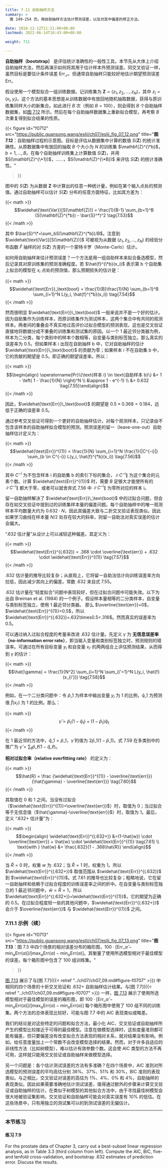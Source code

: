 ```yaml
---
title: 7.11 自助抽样方法
summary: >
  第 249-254 页。用自助抽样方法估计预测误差，以及对其中偏差的修正方法。

date: 2018-12-12T11:21:00+08:00
lastmod: 2022-06-14T10:43:00+08:00

weight: 711

---
```


**自助抽样（bootstrap）** 是评估统计准确性的一般性工具。本节先从大体上介绍自助抽样方法，然后再演示如何将其用于估计样本外预测误差。同交叉验证一样，虽然目标是要估计条件误差 $\text{Err}_\mathcal{T}$，但通常自助抽样只能较好地估计期望预测误差 $\text{Err}$。

假设使用一个模型拟合一组训练数据。记训练集为 $\mathbf{Z}=(z_1,z_2,\dots,z_N)$，其中 $z_i=(x_i,y_i)$。这个方法的基本思想是从训练数据中有放回地随机抽取数据，获得与原训练集同样大小的新集合。如此进行 $B$ 次（例如 $B=100$），则会得到 $B$ 个自助抽样数据集，如[图 7.12](#figure-f0712) 所示。然后在每个自助抽样数据集上重新拟合模型，再考察 $B$ 次重复得到拟合结果的性质。

{{< figure
  id="f0712"
  src="https://public.guansong.wang/eslii/ch07/eslii_fig_07_12.png"
  title="**图 7.12**：自助抽样过程的示意图。目标是评估从数据集中计算的数值 $S(\mathbf{Z})$ 的统计准确性。从原数据集中有放回的抽取 $B$ 个大小为 $N$ 的训练集 $\mathbf{Z}^{\*b}$，$b=1,\dots,B$。在每个自助抽样训练集上计算数值 $S(\mathbf{Z})$，并用 $S(\mathbf{Z}^{\*1})$，……，$S(\mathbf{Z}^{\*B})$ 来评估 $S(\mathbf{Z})$ 的统计准确性。"
>}}

图中的 $S(\mathbf{Z})$ 为从数据 $\mathbf{Z}$ 中计算出的任意一种统计量，例如在某个输入点处的预测值。通过自助抽样可以估计 $S(\mathbf{Z})$ 分布的任意方面特征，比如其方差为：

{{< math >}}
$$\widehat{\text{Var}}[S(\mathbf{Z})] = \frac{1}{B-1}
\sum_{b=1}^B (S(\mathbf{Z}^{*b}) - \bar{S}^*)^2 \tag{7.53}$$
{{< /math >}}

其中 $\bar{S}^\*=\sum_bS(\mathbf{Z}^{*b})/B$。注意到 $\widehat{\text{Var}}[S(\mathbf{Z})]$ 可被视为从数据 $(z_1,z_2,\dots,z_N)$ 的经验分布函数 $\hat{F}$ 抽样的对 $S(\mathbf{Z})$ 方差的一个蒙特卡罗（Monte-Carlo）估计。

如何用自助抽样来估计预测误差？一个方法是用一组自助样本来拟合备选模型，然后记录其对原训练集的预测准确程度。若 $\hat{f}^{\*b}(x_i)$ 表示第 b 个自助集上拟合的模型在 $x_i$ 点处的预测值，那么预期损失的估计是：

{{< math >}}
$$\widehat{\text{Err}}_\text{boot} = \frac{1}{B}\frac{1}{N}
\sum_{b=1}^B \sum_{i=1}^N L(y_i, \hat{f}^{*b}(x_i)) \tag{7.54}$$
{{< /math >}}

然而很明显 $\widehat{\text{Err}}\_\text{boot}$ 一般来说并不是一个好的估计。因为自助集作为训练样本，而原训练集作为测试样本，这两个集合中有共同的观测样本。两者间的重叠会不真实地过高评价过拟合模型的预测表现，这也是交叉验证直接地将数据分成不重叠的训练集和测试集的原因。以一个 1 最近邻分类器为例，样本为二分类，每个类别中的样本个数相等，自变量与类别标签独立。那么真实的误差率为 0.5。但如果样本 i 出现在自助抽样 b 中，它对自助抽样的估计 $\widehat{\text{Err}}\_\text{boot}$ 的贡献为零；如果样本 i 不在自助集 b 中，它的贡献的期望是 0.5，即正确的期望误差率。所以：

{{< math >}}
$$\begin{align}
\operatorname{Pr}\{\text{样本 i} \in \text{自助样本 b}\}
&= 1 - \left( 1 - \frac{1}{N} \right)^N \\
&\approx 1 - e^{-1} \\ &= 0.632
\tag{7.55}\end{align}$$
{{< /math >}}

因此，$\widehat{\text{Err}}\_\text{boot}$ 的期望是 $0.5\times0.368=0.184$，远低于正确的误差率 0.5。

通过参考交叉验证可得到一个更好的自助抽样估计。对每个观测样本，只记录由不包含该样本的自助抽样拟合模型的预测。预测误差的留一（leave-one-out）自助抽样估计定义为：

{{< math >}}
$$\widehat{\text{Err}}^{(1)} = \frac{1}{N}
\sum_{i=1}^N \frac{1}{|C^{-i}|}
\sum_{b \in C^{-i}} L(y_i, \hat{f}^{*b}(x_i)) \tag{7.56}$$
{{< /math >}}

其中 $C^{-i}$ 为不包含样本 i 的自助集 b 的索引下标的集合，$\|C^{-i}\|$ 为这个集合的元素个数。计算 $\widehat{\text{Err}}^{(1)}$ 时，需要 $B$ 足够大才能使所有的 $\|C^{-i}\|$ 都大于零，或者可以就舍弃式 7.56 中 $\|C^{-i}\|$ 为零所对应的样本 i。

留一自助抽样解决了 $\widehat{\text{Err}}\_\text{boot}$ 中的过拟合问题，但会存在如交叉验证中提到过的训练集样本量的偏差问题。每个自助抽样中的唯一观测样本平均数量大约为 $0.632\cdot N$，因此其偏差大致与二折交叉验证表现类似。因此如果学习曲线在样本量 $N/2$ 处存在较大的斜率，则留一自助法对真实误差的估计会偏大。

“.632 估计量”从设计上可以减轻这种偏差。其定义为：

{{< math >}}
$$\widehat{\text{Err}}^{(.632)} =
.368 \cdot \overline{\text{err}} + .632 \cdot \widehat{\text{Err}}^{(1)}
\tag{7.57}$$
{{< /math >}}

.632 估计量的推导比较复杂；从直观上，它将留一自助法估计向训练误差率方向拉低，因此减少其向上的偏差。常数 .632 来自式 7.55。

.632 估计量在“轻度拟合”问题中表现较好，但在过拟合问题中可能失效。以下为出自 Breiman et al. (1984) 的一个例子。假设样本量相等的二分类样本，自变量与类别标签独立，使用 1 最近邻分类器。
那么 $\overline{\text{err}}=0$，$\widehat{\text{Err}}^{(1)}=0.5$，所以 $\widehat{\text{Err}}^{(.632)}=.632\times0.5=.316$。然而真实的误差率为 0.5。

可以通过纳入过拟合程度的考量来改进 .632 估计量。先定义 $\gamma$ 为 **无信息误差率（no-information error rate）**，即当输入变量和类别标签独立时，预测规则的错误率。可通过在所有目标变量 $y_i$ 和自变量 $x_{i'}$ 的两两组合上评估预测结果，从而得到 $\gamma$ 的估计：

{{< math >}}
$$\hat{\gamma} = \frac{1}{N^2} \sum_{i=1}^N \sum_{i'=1}^N
L(y_i, \hat{f}(x_{i'})) \tag{7.58}$$
{{< /math >}}

例如，在一个二分类问题中：令 $\hat{p}\_1$ 为样本中输出变量 $y_i$ 为 1 的比例，$\hat{q}\_1$ 为预测值 $\hat{f}(x_{i'})$ 为 1 的比例。那么：

{{< math >}}
$$\hat{\gamma} =
\hat{p}_1 (1 - \hat{q}_1) + (1 - \hat{p}_1) \hat{q}_1 \tag{7.59}$$
{{< /math >}}

在 1 最近邻的方法中，$\hat{q}\_1=\hat{p}\_1$，$\hat{\gamma}$ 的值为 $2\hat{p}\_1(1-\hat{p}\_1)$。式 7.59 在多类别中的推广为 $\hat{\gamma}=\sum_\ell\hat{p}\_\ell(1-\hat{q}\_\ell)$。

**相对过拟合率（relative overfitting rate）** 的定义为：

{{< math >}}
$$\hat{R} = \frac
  {\widehat{\text{Err}}^{(1)} - \overline{\text{err}}}
  {\hat{\gamma} - \overline{\text{err}}} \tag{7.60}$$
{{< /math >}}

其取值在 0 和 1 之间。当没有过拟合（$\widehat{\text{Err}}^{(1)}=\overline{\text{err}}$）时，取值为 0；当过拟合等于无信息值（$\hat{\gamma}-\overline{\text{err}}$）时，取值为 1。最后，定义 “.632+ 估计量”为：

{{< math >}}
$$\begin{align}
\widehat{\text{Err}}^{(.632+)}
&=(1-\hat{w}) \cdot \overline{\text{err}} +
  \hat{w} \cdot \widehat{\text{Err}}^{(1)} \tag{7.61} \\
\text{with } \hat{w}
&= \frac{.632}{1 - .368\hat{R}}
\end{align}$$
{{< /math >}}

当 $\hat{R}=0$ 时，权重 $w$ 为 .632；当 $\hat{R}=1$ 时，权重为 1。所以 $\widehat{\text{Err}}^{(.632+)}$ 取值范围从 $\widehat{\text{Err}}^{(.632)}$ 到 $\widehat{\text{Err}}^{(1)}$。式 7.61 的推导也比较复杂；粗略地说，它在留一自助抽样和依赖于过拟合程度的训练误差率之间的折中。在自变量与类别标签独立的 1 最近邻问题中，$\hat{w} = \hat{R} = 1$，所以 $\widehat{\text{Err}}^{(.632+)}=\widehat{\text{Err}}^{(1)}$，它的期望为正确的 0.5。在过拟合程度轻一些的其他问题中，$\widehat{\text{Err}}^{(.632+)}$ 会介于 $\overline{\text{err}}$ 与 $\widehat{\text{Err}}^{(1)}$ 之间。

### 7.11.1 示例（续）

{{< figure
  id="f0713"
  src="https://public.guansong.wang/eslii/ch07/eslii_fig_07_13.png"
  title="**图 7.13**：图 7.3 中四个场景的相对误差分布的箱形图，$100\cdot[\text{Err}\_\hat{\alpha}-\min_\alpha\text{Err}(\alpha)]/[\max_\alpha\text{Err}(\alpha)-\min_\alpha\text{Err}(\alpha)]$。其衡量了使用所选模型相对于最佳模型的误差。每个箱形图中包含了 100 组训练集。"
>}}

[图 7.13](#figure-f0713) 展示了与[图 7.7]({{< relref "../ch07/ch07_09.md#figure-f0707" >}}) 中相同的四个场景的十折交叉验证和 .632+ 自助抽样估计结果。与[图 7.7]({{< relref "../ch07/ch07_09.md#figure-f0707" >}}) 一样，[图 7.13](#figure-f0713) 展示了使用所选模型相对于最佳模型的误差的箱形图，即 $100\cdot[\text{Err}\_\hat{\alpha}-\min_\alpha\text{Err}(\alpha)]/[\max_\alpha\text{Err}(\alpha)-\min_\alpha\text{Err}(\alpha)]$ 每个箱形图中使用了 100 组不同的训练集。两个方法的总体表现比较好，可能与图 7.7 中的 AIC 表现类似或略差。

我们的结论是对这些特定的问题和拟合方法，最小化 AIC、交叉验证或自助抽样所产生的模型比较接近于可得的最佳模型。注意在做模型选择时，这些度量准则都可能有偏差，但只要偏差没有改变拟合方法表现的相对关系，就对结果没有影响。例如，给任意度量加上一个常数不会改变模型选择的结果。然而，对于许多自适应的非线性方法（比如树模型），难以估计有效参数个数。这会使 AIC 类型的方法不再可用，这样就只能用交叉验证或自助抽样来做模型选择。

另一个问题是：各个估计测试误差的方法有多准确？在四个场景中，AIC 准则对所选模型的预测误差的平均高估分别 38%、37%、51% 和 30%，BIC 准则的表现类似。与之相比，交叉验证对误差的高估为 1%、4%、0% 和 4%，自助抽样的表现类似。因此如果需要准确地估计测试误差，值得通过额外的步骤来计算交叉验证或自助抽样的估计。在类似于树模型的其他拟合方法中，由于寻找最佳树模型会很大地被验证集影响，交叉验证和自助抽样可能会对真实误差有 10% 的低估。在这些场景中，只有用独立的测试集可以的到测试误差的无偏估计。

----------

### 本节练习

#### 练习 7.9

For the prostate data of Chapter 3, carry out a best-subset linear
regression analysis, as in Table 3.3 (third column from left). Compute the
AIC, BIC, five- and tenfold cross-validation, and bootstrap .632 estimates
of prediction error. Discuss the results.